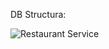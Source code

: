DB Structura:

![Restaurant Service](https://github.com/user-attachments/assets/f1cb6441-b4cf-4dc5-87f9-2c8ffcd14b02)
